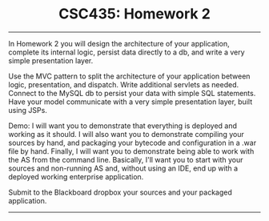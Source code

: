 <html>
<title>CSC435: Homework 2</title>
<body>
<center>
<h1>CSC435: Homework 2</h1>
</center>
<hr />
<p>In Homework 2 you will design the architecture of your application, complete its internal logic, persist data directly to a db, and write a very simple presentation layer.</p>
<p>Use the MVC pattern to split the architecture of your application between logic, presentation, and dispatch. Write additional servlets as needed. Connect to the MySQL db to persist your data with simple SQL statements. Have your model communicate with a very simple presentation layer, built using JSPs.</p>
<p>Demo: I will want you to demonstrate that everything is deployed and working as it should. I will also want you to demonstrate compiling your sources by hand, and packaging your bytecode and configuration in a .war file by hand. Finally, I will want you to demonstrate being able to work with the AS from the command line. Basically, I'll want you to start with your sources and non-running AS and, without using an IDE, end up with a deployed working enterprise application.</p>
<p>Submit to the Blackboard dropbox your sources and your packaged application.</p>
<hr />
</body>
</html>